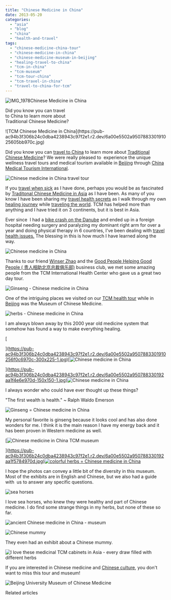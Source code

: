 ```yaml
---
title: "Chinese Medicine in China"
date: 2013-05-20
categories: 
  - "asia"
  - "blog"
  - "china"
  - "health-and-travel"
tags: 
  - "chinese-medicine-china-tour"
  - "chinese-medicine-in-china"
  - "chinese-medicine-museum-in-beijing"
  - "healing-travel-to-china"
  - "tcm-in-china"
  - "tcm-museum"
  - "tcm-tour-china"
  - "tcm-travel-in-china"
  - "travel-to-china-for-tcm"
---
```


![IMG_1978](https://pub-ac94b3f306b24c0dba4238943c97f2e1.r2.dev/6a00e5502a9507883301901c600442970b.jpg)Chinese Medicine in China  
  
Did you know you can travel  
to China to learn more about  
Traditional Chinese Medicine?

<!--more--> ![TCM Chinese Medicine in China](https://pub-ac94b3f306b24c0dba4238943c97f2e1.r2.dev/6a00e5502a950788330191025605bb970c.jpg)  
  
Did you know you can [travel to China](https://pub-ac94b3f306b24c0dba4238943c97f2e1.r2.dev/2012/11/china-travel-in-the-autumn.html "travel to china") to learn more about [Traditional Chinese Medicine](https://pub-ac94b3f306b24c0dba4238943c97f2e1.r2.dev/2013/04/traditional-chinese-medicine-travel-in-china.html "traditional chinese medicine travel in China")? We were really pleased to  experience the unique wellness travel tours and medical tourism available in [Beijing](https://pub-ac94b3f306b24c0dba4238943c97f2e1.r2.dev/2013/01/best-things-to-do-in-beijing-china-.html "best things to do in Beijing") through [China Medical Tourism International](http://en.healthtourism.cn/te_aboutus_company/0/0.chtml "China Medical Tourism International").  
  
![Chinese medicine in China travel tour](https://pub-ac94b3f306b24c0dba4238943c97f2e1.r2.dev/6a00e5502a950788330192aa1f3c0a970d.jpg)  
  
If you [travel when sick](https://pub-ac94b3f306b24c0dba4238943c97f2e1.r2.dev/2012/10/traveling-while-sick-or-with-health-medical-challenges.html "travel when sick") as I have done, perhaps you would be as fascinated by [Traditonal Chinese Medicine in Asia](https://pub-ac94b3f306b24c0dba4238943c97f2e1.r2.dev/2012/10/traditional-chinese-medicine-in-asia.html "traditonal Chinese Medicine in Asia") as I have been. As many of you know I have been sharing my [travel health secrets](https://pub-ac94b3f306b24c0dba4238943c97f2e1.r2.dev/2011/09/travel-health-secrets-for-long-term-digital-nomads.html#more "travel health secrets") as I walk through my own [healing journey](https://pub-ac94b3f306b24c0dba4238943c97f2e1.r2.dev/2012/04/health-organic-raw-foods-and-travel.html#more "healing journey") while [traveling the world](https://pub-ac94b3f306b24c0dba4238943c97f2e1.r2.dev/2012/01/amazing-family-world-tour.html "traveling the world nomad family travel"). TCM has helped more than anything and I have tried it on 3 continents, but it is best in Asia.  
  
Ever since  I had a [bike crash on the Danube](https://pub-ac94b3f306b24c0dba4238943c97f2e1.r2.dev/2009/09/-a-travelers-tragic-tale-handling-travel-disasters-medical-emergency-.html "bike crash danube") and ended up in a foreign hospital needing surgery and paralyzing my dominant right arm for over a year and doing physical therapy in 6 countries, I've been dealing with [travel health issues.](https://pub-ac94b3f306b24c0dba4238943c97f2e1.r2.dev/2012/06/healthy-food-and-travel.html#more "travel and health") The blessing in this is how much I have learned along the way.  
  
![Chinese medicine in China](https://pub-ac94b3f306b24c0dba4238943c97f2e1.r2.dev/6a00e5502a9507883301901c60dd30970b.jpg)  
  
Thanks to our friend [Winser Zhao](http://www.chinatravel20.com/ "winser Zhao china travel") and the [Good People Helping Good People ( 贵人相助北京总裁俱乐部)](https://pub-ac94b3f306b24c0dba4238943c97f2e1.r2.dev/2013/03/good-people-helping-good-people-%E8%B4%B5%E4%BA%BA%E7%9B%B8%E5%8A%A9.html "good people business club in Beijing") business club, we met some amazing people from the TCM International Health Center who gave us a great two day tour.  
  
![Ginseng - Chinese medicine in China](https://pub-ac94b3f306b24c0dba4238943c97f2e1.r2.dev/6a00e5502a9507883301901c60df2d970b.jpg)  
  
One of the intriguing places we visited on our [TCM health tour](https://pub-ac94b3f306b24c0dba4238943c97f2e1.r2.dev/2012/12/confusius-temple-in-beijing-and-tcm-tourism.html "TCM health tour") while in [Beijing](https://pub-ac94b3f306b24c0dba4238943c97f2e1.r2.dev/2012/11/forbidden-city-and-beijings-best.html "Beijing best ") was the Museum of Chinese Medicine.  
  
![herbs - Chinese medicine in China](https://pub-ac94b3f306b24c0dba4238943c97f2e1.r2.dev/6a00e5502a950788330192aa202790970d.jpg)  
  
I am always blown away by this 2000 year old medicine system that somehow has found a way to make everything healing.  
  
[  
  
  
](https://pub-ac94b3f306b24c0dba4238943c97f2e1.r2.dev/6a00e5502a9507883301910256f0c6970c-300x225-1.jpg)[![Chinese medicine in China](https://pub-ac94b3f306b24c0dba4238943c97f2e1.r2.dev/6a00e5502a950788330192aa1f4e6e970d.jpg "Chinese medicine in China")  
  
](https://pub-ac94b3f306b24c0dba4238943c97f2e1.r2.dev/6a00e5502a950788330192aa1f4e6e970d-150x150-1.jpg)![Chinese medicine in China](https://pub-ac94b3f306b24c0dba4238943c97f2e1.r2.dev/6a00e5502a9507883301910256f0c6970c-300x225-1.jpg)  
  
I always wonder who could have ever thought up these things?  
  
  
"The first wealth is health." ~ Ralph Waldo Emerson  
  
![Ginseng = Chinese medicine in China](https://pub-ac94b3f306b24c0dba4238943c97f2e1.r2.dev/6a00e5502a950788330192aa1f549f970d.jpg)  
  
My personal favorite is ginseng because it looks cool and has also done wonders for me. I think it is the main reason I have my energy back and it has been proven in Western medicine as well.  
  
[![Chinese medicine in China TCM museum](https://pub-ac94b3f306b24c0dba4238943c97f2e1.r2.dev/6a00e5502a950788330192aa1f5784970d.jpg "Chinese medicine in China TCM museum")  
  
](https://pub-ac94b3f306b24c0dba4238943c97f2e1.r2.dev/6a00e5502a950788330192aa1f5784970d.jpg)[![colorful herbs = Chinese medicine in China](https://pub-ac94b3f306b24c0dba4238943c97f2e1.r2.dev/2025/09/6a00e5502a9507883301910256f91b970c.jpg "colorful herbs = Chinese medicine in China")](https://pub-ac94b3f306b24c0dba4238943c97f2e1.r2.dev/6a00e5502a9507883301910256f91b970c.jpg)  
  
I hope the photos can convey a little bit of the diversity in this museum. Most of the exhibits are in English and Chinese, but we also had a guide with  us to answer any specific questions.  
  
![sea horses](https://pub-ac94b3f306b24c0dba4238943c97f2e1.r2.dev/6a00e5502a9507883301910256fb58970c.jpg)  
  
I love sea horses, who knew they were healthy and part of Chinese medicine. I do find some strange things in my herbs, but none of these so far.  
  
  
![ancient Chinese medicine in China - museum](https://pub-ac94b3f306b24c0dba4238943c97f2e1.r2.dev/6a00e5502a950788330192aa1f7600970d.jpg)  
  
  
![Chinese mummy](https://pub-ac94b3f306b24c0dba4238943c97f2e1.r2.dev/6a00e5502a9507883301910257161f970c.jpg)  
  
They even had an exhibit about a Chinese mummy.  
  
![I love these medicinal TCM cabinets in Asia - every draw filled with different herbs](https://pub-ac94b3f306b24c0dba4238943c97f2e1.r2.dev/6a00e5502a950788330192aa1f790e970d.jpg)  
  
If you are interested in Chinese medicine and [Chinese culture](https://pub-ac94b3f306b24c0dba4238943c97f2e1.r2.dev/2012/06/chines.html "Chinese culture - tea ceremony"), you don't want to miss this tour and museum!  
  
![Beijing University Museum of Chinese Medicine](https://pub-ac94b3f306b24c0dba4238943c97f2e1.r2.dev/6a00e5502a9507883301910256ec2c970c.jpg)  
  
  

Related articles  
  

